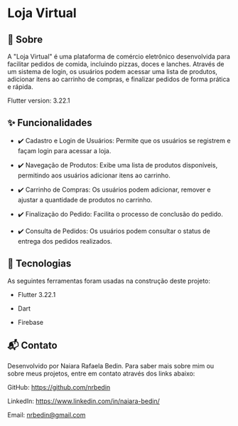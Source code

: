 # Loja Virtual

## :dart: Sobre
A "Loja Virtual" é uma plataforma de comércio eletrônico desenvolvida para facilitar pedidos de comida, incluindo pizzas, doces e lanches. Através de um sistema de login, os usuários podem acessar uma lista de produtos, adicionar itens ao carrinho de compras, e finalizar pedidos de forma prática e rápida.

Flutter version: 3.22.1

## :sparkles: Funcionalidades
- :heavy_check_mark: Cadastro e Login de Usuários: Permite que os usuários se registrem e façam login para acessar a loja.

- :heavy_check_mark: Navegação de Produtos: Exibe uma lista de produtos disponíveis, permitindo aos usuários adicionar itens ao carrinho.

- :heavy_check_mark: Carrinho de Compras: Os usuários podem adicionar, remover e ajustar a quantidade de produtos no carrinho.

- :heavy_check_mark: Finalização do Pedido: Facilita o processo de conclusão do pedido.

- :heavy_check_mark: Consulta de Pedidos: Os usuários podem consultar o status de entrega dos pedidos realizados.

## :rocket: Tecnologias
As seguintes ferramentas foram usadas na construção deste projeto:

- Flutter 3.22.1

- Dart

- Firebase

## :mailbox_with_mail: Contato
Desenvolvido por Naiara Rafaela Bedin. Para saber mais sobre mim ou sobre meus projetos, entre em contato através dos links abaixo:

GitHub: https://github.com/nrbedin

LinkedIn: https://www.linkedin.com/in/naiara-bedin/

Email: nrbedin@gmail.com